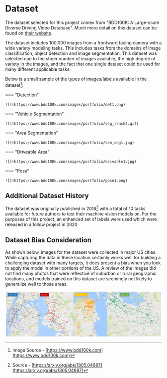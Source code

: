 # Dataset

The dataset selected for this project comes from "BDD100K: A Large-scale Diverse Driving Video Database". Much more detail on this dataset can be found on [their website](https://www.bdd100k.com/).

The dataset includes 100,000 images from a frontward facing camera with a wide variety modeling tasks. This includes tasks from the domains of image classification, object detection and image segmentation. This dataset was selected due to the sheer number of images available, the high degree of variety in the images, and the fact that one single dataset could be used for many different applicable tasks.

Below is a small sample of the types of images/labels available in the dataset[^1]:

[^1]: Image Source - [https://www.bdd100k.com](https://www.bdd100k.com)

=== "Detection"  
    
    ![](https://www.bdd100k.com/images/portfolio/det1.png)

=== "Vehicle Segmentation"

    ![](https://www.bdd100k.com/images/portfolio/seg_track2.gif)
  
=== "Area Segmentation"

    ![](https://www.bdd100k.com/images/portfolio/sem_seg1.jpg)

=== "Driveable Area"

    ![](https://www.bdd100k.com/images/portfolio/drivable1.jpg)

=== "Pose"

    ![](https://www.bdd100k.com/images/portfolio/pose1.png)

## Additional Dataset History

The dataset was originally published in 2018[^2] with a total of 10 tasks available for future authors to test their machine vision models on. For the purposes of this project, an enhanced set of labels were used which were released in a follow project in 2020.  

[^2]: Source - [https://arxiv.org/abs/1805.04687](https://arxiv.org/abs/1805.04687)

## Dataset Bias Consideration

As shown below, images for the dataset were collected in major US cities. While capturing the data in these location certainly works well for building a challenging dataset with many targets, it does present a bias when you look to apply the model in other portions of the US. A review of the images did not find many photos that were reflective of suburban or rural geographic locations, and models trained on this dataset are seemingly not likely to generalize well to those areas.

![](images/dataset-capture-location.PNG)
